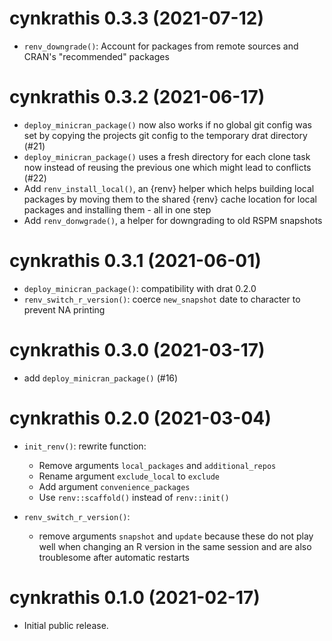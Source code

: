 <!-- NEWS.md is maintained by https://cynkra.github.io/fledge, do not edit -->

# cynkrathis 0.3.3 (2021-07-12)

- `renv_downgrade()`: Account for packages from remote sources and CRAN's "recommended" packages


# cynkrathis 0.3.2 (2021-06-17)

- `deploy_minicran_package()` now also works if no global git config was set by copying the projects git config to the temporary drat directory (#21)
- `deploy_minicran_package()` uses a fresh directory for each clone task now instead of reusing the previous one which might lead to conflicts (#22)
- Add `renv_install_local()`, an {renv} helper which helps building local packages by moving them to the shared {renv} cache location for local packages and installing them - all in one step
- Add `renv_donwgrade()`, a helper for downgrading to old RSPM snapshots


# cynkrathis 0.3.1 (2021-06-01)

- `deploy_minicran_package()`: compatibility with drat 0.2.0
- `renv_switch_r_version()`: coerce `new_snapshot` date to character to prevent NA printing


# cynkrathis 0.3.0 (2021-03-17)

- add `deploy_minicran_package()` (#16)

# cynkrathis 0.2.0 (2021-03-04)

- `init_renv()`: rewrite function: 
  - Remove arguments `local_packages` and `additional_repos`
  - Rename argument `exclude_local` to `exclude`
  - Add argument `convenience_packages`
  - Use `renv::scaffold()` instead of `renv::init()`
  
- `renv_switch_r_version()`:
   - remove arguments `snapshot` and `update` because these do not play well 
     when changing an R version in the same session and are also troublesome
     after automatic restarts


# cynkrathis 0.1.0 (2021-02-17)

- Initial public release.
